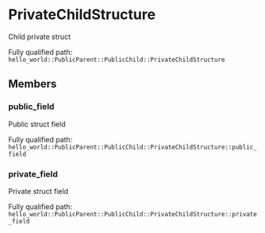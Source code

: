 # PrivateChildStructure

Child private struct


Fully qualified path: `hello_world::PublicParent::PublicChild::PrivateChildStructure`

## Members

### public_field

Public struct field

Fully qualified path: `hello_world::PublicParent::PublicChild::PrivateChildStructure::public_field`


### private_field

Private struct field

Fully qualified path: `hello_world::PublicParent::PublicChild::PrivateChildStructure::private_field`


